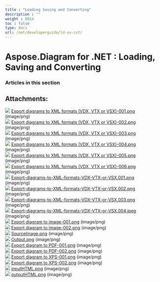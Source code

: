 ```yaml
---
title : "Loading Saving and Converting" 
description : "" 
weight : 8014 
toc : false
type: docs
url: /net/developerguide/ld-sv-cvt/
---
```


# Aspose.Diagram for .NET : Loading, Saving and Converting


### Articles in this section

           

## Attachments:

![](https://docs2.aspose.com/diagram/net/images/icons/bullet_blue.gif) [Export diagrams to XML formats (VDX, VTX or VSX)-001.png](https://docs2.aspose.com/diagram/net/attachments/18350203/18546802.png) (image/png)  
![](https://docs2.aspose.com/diagram/net/images/icons/bullet_blue.gif) [Export diagrams to XML formats (VDX, VTX or VSX)-002.png](https://docs2.aspose.com/diagram/net/attachments/18350203/18546803.png) (image/png)  
![](https://docs2.aspose.com/diagram/net/images/icons/bullet_blue.gif) [Export diagrams to XML formats (VDX, VTX or VSX)-003.png](https://docs2.aspose.com/diagram/net/attachments/18350203/18546804.png) (image/png)  
![](https://docs2.aspose.com/diagram/net/images/icons/bullet_blue.gif) [Export diagrams to XML formats (VDX, VTX or VSX)-004.png](https://docs2.aspose.com/diagram/net/attachments/18350203/18546805.png) (image/png)  
![](https://docs2.aspose.com/diagram/net/images/icons/bullet_blue.gif) [Export diagrams to XML formats (VDX, VTX or VSX)-005.png](https://docs2.aspose.com/diagram/net/attachments/18350203/18546798.png) (image/png)  
![](https://docs2.aspose.com/diagram/net/images/icons/bullet_blue.gif) [Export diagrams to XML formats (VDX, VTX or VSX)-006.png](https://docs2.aspose.com/diagram/net/attachments/18350203/18546799.png) (image/png)  
![](https://docs2.aspose.com/diagram/net/images/icons/bullet_blue.gif) [Export-diagrams-to-XML-formats-VDX-VTX-or-VSX.001.png](https://docs2.aspose.com/diagram/net/attachments/18350203/18546800.png) (image/png)  
![](https://docs2.aspose.com/diagram/net/images/icons/bullet_blue.gif) [Export-diagrams-to-XML-formats-VDX-VTX-or-VSX.002.png](https://docs2.aspose.com/diagram/net/attachments/18350203/18546801.png) (image/png)  
![](https://docs2.aspose.com/diagram/net/images/icons/bullet_blue.gif) [Export-diagrams-to-XML-formats-VDX-VTX-or-VSX.003.png](https://docs2.aspose.com/diagram/net/attachments/18350203/18546794.png) (image/png)  
![](https://docs2.aspose.com/diagram/net/images/icons/bullet_blue.gif) [Export-diagrams-to-XML-formats-VDX-VTX-or-VSX.004.jpeg](https://docs2.aspose.com/diagram/net/attachments/18350203/18546795.jpeg) (image/png)  
![](https://docs2.aspose.com/diagram/net/images/icons/bullet_blue.gif) [Export diagram to image-001.png](https://docs2.aspose.com/diagram/net/attachments/18350203/18546796.png) (image/png)  
![](https://docs2.aspose.com/diagram/net/images/icons/bullet_blue.gif) [Export diagram to image-002.png](https://docs2.aspose.com/diagram/net/attachments/18350203/18546797.png) (image/png)  
![](https://docs2.aspose.com/diagram/net/images/icons/bullet_blue.gif) [SourceImage.png](https://docs2.aspose.com/diagram/net/attachments/18350203/18546790.png) (image/png)  
![](https://docs2.aspose.com/diagram/net/images/icons/bullet_blue.gif) [Output.png](https://docs2.aspose.com/diagram/net/attachments/18350203/18546791.png) (image/png)  
![](https://docs2.aspose.com/diagram/net/images/icons/bullet_blue.gif) [Export diagram to PDF-001.png](https://docs2.aspose.com/diagram/net/attachments/18350203/18546792.png) (image/png)  
![](https://docs2.aspose.com/diagram/net/images/icons/bullet_blue.gif) [Export diagram to PDF-002.png](https://docs2.aspose.com/diagram/net/attachments/18350203/18546793.png) (image/png)  
![](https://docs2.aspose.com/diagram/net/images/icons/bullet_blue.gif) [Export diagram to XPS-001.png](https://docs2.aspose.com/diagram/net/attachments/18350203/18547086.png) (image/png)  
![](https://docs2.aspose.com/diagram/net/images/icons/bullet_blue.gif) [Export diagram to XPS-002.png](https://docs2.aspose.com/diagram/net/attachments/18350203/18547087.png) (image/png)  
![](https://docs2.aspose.com/diagram/net/images/icons/bullet_blue.gif) [inputHTML.png](https://docs2.aspose.com/diagram/net/attachments/18350203/18547088.png) (image/png)  
![](https://docs2.aspose.com/diagram/net/images/icons/bullet_blue.gif) [outputHTML.png](https://docs2.aspose.com/diagram/net/attachments/18350203/18547089.png) (image/png)  

